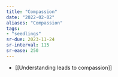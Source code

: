 ```yaml
---
title: "Compassion"
date: "2022-02-02"
aliases: "Compassion"
tags:
- "seedlings"
sr-due: 2023-11-24
sr-interval: 115
sr-ease: 250
---
```


- [[Understanding leads to compassion]]

